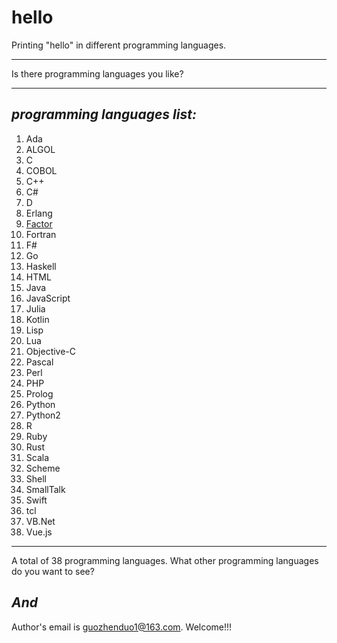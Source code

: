 # hello
Printing "hello" in different programming languages.
************************
Is there programming languages you like?
*************************************
## *programming languages list:*
1. Ada
2. ALGOL
3. C
4. COBOL
5. C++
6. C#
7. D
8. Erlang
9. [Factor](http://github.com/bangyen/factor)
10. Fortran
11. F#
12. Go
13. Haskell
14. HTML
15. Java
16. JavaScript
17. Julia
18. Kotlin
19. Lisp
20. Lua
21. Objective-C
22. Pascal
23. Perl
24. PHP
25. Prolog
26. Python
27. Python2
28. R
29. Ruby
30. Rust
31. Scala
32. Scheme
33. Shell
34. SmallTalk
35. Swift
36. tcl
37. VB.Net
38. Vue.js
******************************************************
A total of 38 programming languages. What other programming languages do you want to see?
## *And*
Author's email is [guozhenduo1@163.com](mailto:guozhenduo1@163.com). Welcome!!!

